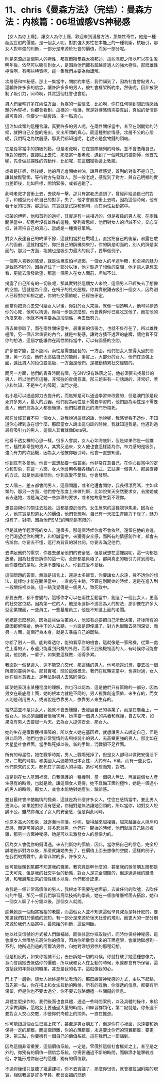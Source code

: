 # 11、chris《曼森方法》（完结）：曼森方法：内核篇：06坦诚感VS神秘感

【女人為你上癮】，讓女人為你上癮，歡迎來到漫層方法，那雄性奇性，他是一種超脫世俗的價值，是一個女人呢，對於強大男性在本能上的一種判斷，核吸引，那女人對牟強的判斷，一部分是來源於社會的價值，而另一部分呢。

則是來源於這個男人的極性，那查爾斯曼森太德邦迪，這些混蛋之所以可以在生敗明年後，依然可以吸引到女人，是因為他們擁有超越普通人的強大極性，那麽雄性極性啊，有哪些特質呢，這一集我們主要為你講解。

坎層感和神秘感，那上一集當中，關於約束感，我們講到了，因為社會會點男人，灌輸許許多多的信念，讓許許多多的男人，被社會框架所約束，然後呢，因此被限制了吸引力，同時啊，其實這個社會也會給。

男人們灌輸許多在兩性方面，負疾的一些信念，比如啊，你在任何聊到關於情感話題的內容裡，你都會看到，這樣的一種話，就是對待感情需要真誠，真誠的愛情是最可貴的，你要少一點套路，多一點真心。

這注如此類的這種言論，真要許多的男人呢，在兩性關係當中，甚至在剛開始的時候，就把自己全盤的拖出，交出所謂的真心，而這種對於情感，坎層不公的心態呢，我們稱之為坎層感，那我們都知道呢，老虎它是食物鏈的頂端。

它是從零當中的頂級列鬆，但是老虎啊，它在實際補列的時候，並不會憑藉自己，絕對的優勢，直接就上去忙，那麼當一隻老虎，遇到了一個喊見的獵物師，他首先呢，先會做試探性的假動作，比如呢，在這個獵物邊上敦服。

或者是徘徊，然後呢，他的目光會開始神油，讓目標感覺，首列的對象不是自己，讓其放鬆警惕，等待對方先發致人，那一般老虎，感覺到了對方，與自己明顯的實力差距後，比如目標，開始緊張，或者逃跑了。

此時老虎才會衝上去，去致命一擊，那只有當老虎遇到了，曾經拜給過自己的對手，和體型元小於自己的對手，失了，他才會直接衝上去嗎，因為這個時候，他有著十足的把握，那這個，其實就是試探和預判，而在兩性互動當中。

框架的博弈，他和首列的過程，其實是有一些相近的，但是複雞的男人呢，在兩性關係當中，卻思考沒有雄性的這種，受列者思維，他們對女人的坦誠不公，交心交抵，甚至把自己的真心，當成是一種責惡策略。

對女人表達自己的終爭不餘，這就相當於在戰場上，直接把自己的後輩，暴露在敵人的面前，這就相當於，你把自己的牌攤開來打，你的牌是明面的，別人的牌是案面的，那另一方面，坦誠也是吸引力最大的殺手，要舉個例子。

一個男人喜歡的感覺，就是油爆皮怕半遮面，一個女人的半遮半眼，和全裸的魅力是截然不同的，因為遮住了一部分以後，他才製造了想像的空間，他才讓人更想去看，更能去激發欲望，那當一個男人在女人面前，坦誠不公。

揭露了自己所有的一切後呢，那其實對於這個女人來說，這個男人已經失去了想像的空間，這就是為什麼，在椅子的社交圈裡，你其實很難去吸引一個女人，因為別人已經對你知根之底，你的社交價值呢，已經被矛定。

而當你把真心去交付給女人以後，你對於女人來說，就像一個透明人，他可以猜透你的心死，他可以猜透，你每一步是怎麼想，他會覺得你已經吃定他了，而在他的角度來看，他就不再需要為這段關係，再去做努力。

再去做爭取了，而在兩性關係當中，最重要的信張力，也就不負存在了，所以雄性極限，另一個非常重要的內合，就是神秘感，讓對方猜不透理的底牌，讓他看不穿你的想法，這個才能讓你在兩性關係當中，可以有國藝的空間。

許多倍才能，並不認同，兩性是需要國藝的，一方面，他們把女人想得太過於簡單，另一方面，他們太高估自己的能耐，事實上，大部分的女人，他們在責偶上面，遠比男人的段位要高級，一方面是他們，是被動積累社交經驗的。

而另一方面，他們的青春時間有限，在SNV沒有跌落之前，他必須要去找最佳的男人，所以他們有這種，非常強的責偶意識，那三題率有一句話說的，非常好，若小和無知，不是生存的障礙，澳門才是。

若小是可以通過努力去提升的，而無知是可以通過學習來改變的，但是澳門卻是殺死許多男人，最大的武器，他們認為兩性是不需要學習的，他們認為兩性是不需要測人，他們認為女人都很簡單，他們就被自己的澳門所殺死。

那在曾經其實不只一個女人，對我說過這樣的話，他說呢，我感覺看不透你，不知道你心裡到底在想什麼，那麼當女人說出這句話的時候，我就知道我是，他遇到過最有吸引力的男人，這個人其實就像Beta男。

他看不透女神的心思一樣，很多人會說，女人心如海底針，但是如果你是一個雄性，極性非常強的男人，其實反過來，女人他也會這樣認為你，神力感的是吸引，強而有力的吹話機，因為女人他被你吸引時，他會一直想知道。

你到底有多愛他，他會一直想起要一個答案，他非常在意自己，在你心目當中的定位和形象，在這一方面，女人他會用各種各樣的方式，去試探一個男人，那最直接的方式，就是他直接問你，你到底愛不愛我，你會發現。

女人隔三、差五都會問男人，這個問題，或者他還會問你，我長得漂亮嗎，主如此類的，那另一方面，他們會在態度上來做判斷，比如說某天突然要求女，去接她或者去送她，或是滿足她一些無理的要求，或者她故意生氣不理你。

想要迎親你的關注去找她，這都是源於他們，女生居來的這種競爭焦慮，因為女人，他其實是知道女人的價值，他們會想啊，自己有一天把生育能力下降了，魅力沒有了，對吧，因為他們SME的時間是有限的。

但是其他年輕漂亮的女人，還很多，那這個時候你會不會依然，還留在他的身邊，他們渴望從你的關注，和坦誠當中，來獲得安全感，而所有的情感創作者，都會去告訴你，你要去不懂，這行為背貨的潛台詞，你要去滿足他們。

去滿足他們的需求，你要去滿足他們的安全感，但是我想在這裡說呢，這一切都是放棄，因為社會告訴你的這一切，全部都是負極了，都與真正的吸引力背到而吃，而你要做的是呢，永遠不要給女人，你到底愛不愛我。

這個問題的答案，無論是語言上，還是太多聲音，你要讓女人永遠，拆不透你的想法，這樣你才能在關係當中，一直處在主動，不管在剛開始的時候，還是在進入到一段關係裡以後，這一點我覺得是一個男人，致死致中。

都要去做，都不會變的，這樣你才可以在兩性互動當中，創造了一個比女人，更高的社交定位點，因為第一位的人，他是永遠拆不透高為人的想法，那卻像在許多大型企業裡面，一些員工，一些基層員工，他是不知道上面的老闆。

老總是怎麼想的，因為這些做決策的人，他沒有必要把自己所做決策，背後所有的原因都解釋給，他手下的人去聽，一方面是即便講了，對方也很難去感同深受，而另一方面，這個行為本身，就是去暴露自己的弱點。

你給了別人一個，能夠看透你，能夠看穿你的機會，這就像是一家飛機，從第一處往上看的人，永遠只能看到飛機的外殼，而看不到飛機裡面的人，有時候你可能會說，他說我，一輩子，如果要這樣做，活得多累。

我面對一個整邊人，還不能交心交代，那這樣的男人，他可能還幻想，要去找一個所謂的靈魂伴名，那其實呢，關於這個概念，我們在紅藥完當中，也探討過，女人她在根本意義上，是無法對男人去感同深受。

即使她表現出某種程度的理解，你也可以認為，這是他們只有策略的一部分，因為男女在最底層上面，她的根本力就是不同的，男人視靠創造價值，來生存的，而女人則是利用男人，或者說是依靠男人，依靠男人來生存的。

當然這並不是只女人，她就不會去賺錢，去發展自己的事業了，而是在廣義上，一個女人，她必須面臨著懷胎10月，她需要一個男人的共養和保護，自古以來，如果沒有男人去撐起一片天，去為女人提供安全，那女人。

她的生存是很難獲得保障的，所以女人她在基因裡，就想讓男人去綁定自己，但是與此同時，他們也會非常覺情的去甩掉弱小的男人，去高攀更強的男人，那比如在大星星社會裡面，當手臨死掉以後，新的手臨，混戰領不足裡面。

所有的母星性，她在戰爭時期，男人上戰場死掉了，但是女人卻可以做微安復活下來，二戰的時期，和美國大兵通婚的日本女性，大約有4。6萬，而有一些女性，他們原來的丈夫，都死在了美國人的手臨，追你可想而知，對吧。

這是刻在女人基因裡面，自我保護的一種機制，當一個男人無法，再讓這個女人產生感覺的時候，也就是說，讓這個女人覺得，她不具備正面的極性，她是一個過小的男人的時候，那女人，並會本能地對她產生，驗誤感。

並且最終會冷酷無情的抛棄，這就是為什麼許多女人，往往在感情當中，要比男人更決心，如果她對你沒有感覺，你絕對是無法讓她回頭的，所以當你，越對女人坦誠不公，雖然你滿足了女人的安全感，但是與此同時。

你原本高大的形象，就逐漸地摔落，你呢，變得越來越複雞，越來越讓女人排斥和反感，而更可笑的是，許多悲談男，他們在一開始的時候，他們就讓自己除於複雞，那另一方面神秘感，她是可以去激發女人的想像力的。

因為女人會從你的錢溝通，來去判斷你的價值，因此，當你把自己的信息，完全坦誠地告訴對方以後，那麼就讓她失去了，在價值上面去想像的空間，這樣的例子，在我們的實戰中，非常非常的多，許多女人。

她可能從頭到尾都不知道我的職業，我究竟是幹什麼的，甚至我的微信朋友圈都是三天可見，但是我的社交平台的動態，對女人是完全關閉的，但是通過我的錢溝通，和我展現出來的個性樣本以後，他們都會認定。

為我是一個非常高價值的男人，我根本不需要在她面前，去做任何的吹噓，去吹任何的牛逼，那另一個我們學習高階技術的學員，她在一個咖啡廳裡面去搭診，她和一個女人聊了十分鐘以後，那個女人就說。

感覺她是一個相當富裕的老闆，而這個女人並不知道這個學員究竟是幹什麼的，要知道我們對於價值的認知，有一部分是來源於後天社會的規則，而更大的一部分則來源於我們大腦當中，最原始的判斷，這些判斷。

她以社交信號的方式被人們鎖補諸，而往往當你採取後折，同時你保持神秘感，這會讓女人無限地去高估你的價值，因為你所散發出來的正面極限，會讓她聯想到一系列，她所遇到過的阿爾法男性，和她對理想男性的那種幻想。

但是相反的，如果你坦誠不公，去告訴她一切的時候，你就打破了她這種想像力，竟而會讓她去低估你的價值，所以我和女人在互動的時候，永遠都會有所保留，這包括我的年齡我的職業，甚至是我的名字，這就像我的心。

門上了一層物，讓女人始終是無法看清的，那麼練習神秘感的方式，由以下起點，首先第一點，你在搭上和女生互動的時候，所有的互動，你傳遞的信息，都要有所保留，但是你也不要太過分，你不要去忽略傳遞一些關鍵的信息。

具體怎麼操作的，我們後面也會具體，通過一些時間案例，以及具體的操作，來給大家做講解，這點女士要通過大量的時間，和練習群類化，第二點就是，你永遠不要對女人交心交敵，即便你們肉體上的關係，一直在推進。

你可能跟這個女生已經上床了，甚至是男女朋友了，但是你在心裡面，永遠要和她保持一定的距離，而這個距離，你的心理距離，永遠要比你們的現實距離，要更遠，第三點，你要擁有一個自己的價值系統，這在我們上一節講到。

因為這個非常重要，這個價值系統，一定是，零價於這個社會框架之上，甚至是之外的，你獨有的價值一個信念系統，你需要通過不斷的時間，而驗證才能擊殺成他，才能形成你自己的這種，獨有的價值觀。

不過你僅僅只是聽了幾遍課程，你不去實踐了，那麼你很快，就會被拉回附期的現實，相信我這是許多學員，都會面臨的問題
